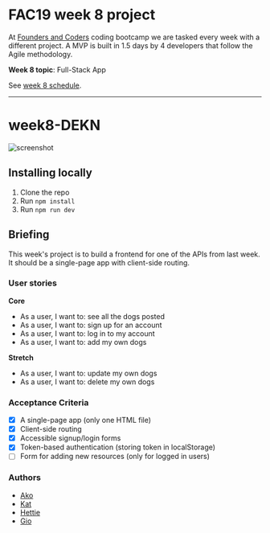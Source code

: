 # FAC19 week 8 project

At [Founders and Coders](https://www.foundersandcoders.com/about/) coding bootcamp we are tasked every week with a different project. A MVP is built in 1.5 days by 4 developers that follow the Agile methodology.

__Week 8 topic__: Full-Stack App

See [week 8 schedule](https://founders-and-coders.gitbook.io/coursebook/week-8/schedule).

---

# week8-DEKN

![screenshot](screenshot.png)

## Installing locally

1. Clone the repo
2. Run `npm install`
3. Run `npm run dev`

## Briefing

This week's project is to build a frontend for one of the APIs from last week. It should be a single-page app with client-side routing.

### User stories

__Core__
- As a user, I want to: see all the dogs posted
- As a user, I want to: sign up for an account
- As a user, I want to: log in to my account
- As a user, I want to: add my own dogs

__Stretch__
- As a user, I want to: update my own dogs
- As a user, I want to: delete my own dogs

### Acceptance Criteria

- [x] A single-page app (only one HTML file)
- [x] Client-side routing
- [x] Accessible signup/login forms
- [x] Token-based authentication (storing token in localStorage)
- [ ] Form for adding new resources (only for logged in users)

### Authors

- [Ako](https://github.com/akomiqaia)
- [Kat](https://github.com/Alexreid95)
- [Hettie](https://github.com/HettieM)
- [Gio](https://github.com/glrta)
